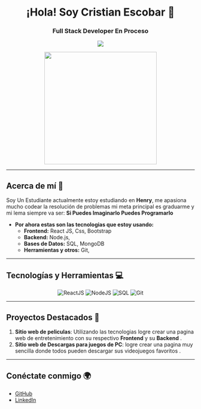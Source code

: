 <h1 align="center">¡Hola!  Soy Cristian Escobar 👋</h1>
<h3 align="center">Full Stack Developer En Proceso</h3>

<p align="center">
  <img src="https://img.shields.io/badge/Full%20Stack%20Developer-%230077B5.svg?style=for-the-badge&logo=developer&logoColor=white"/>
</p>

<p align="center">
  <img src="https://media.giphy.com/media/iIqmM5tTjmpOB9mpbn/giphy.gif" width="300"/>
</p>

---

## Acerca de mí 🚀

Soy Un Estudiante actualmente estoy estudiando en **Henry**, me apasiona mucho codear la resolución de problemas mi meta principal es graduarme y mi lema siempre va ser:  **Si Puedes Imaginarlo Puedes Programarlo**

- **Por ahora estas son las tecnologias que estoy usando:**
  - **Frontend:** React JS, Css, Bootstrap
  - **Backend:** Node.js, 
  - **Bases de Datos:** SQL, MongoDB
  - **Herramientas y otros:** Git, 

---

## Tecnologías y Herramientas 💻

<p align="center">
  <img src="https://img.shields.io/badge/-ReactJS-%2361DAFB?style=for-the-badge&logo=react&logoColor=black" alt="ReactJS"/>
  <img src="https://img.shields.io/badge/-NodeJS-%23339933?style=for-the-badge&logo=node.js&logoColor=white" alt="NodeJS"/>
  <img src="https://img.shields.io/badge/-SQL-%234169E1?style=for-the-badge&logo=postgresql&logoColor=white" alt="SQL"/>
  <img src="https://img.shields.io/badge/-Git-%23F05032?style=for-the-badge&logo=git&logoColor=white" alt="Git"/>
</p>

---

## Proyectos Destacados 🚧

1. **Sitio web de peliculas**: Utilizando las tecnologias logre crear una pagina web de entretenimiento con su respectivo **Frontend** y su **Backend** .
1. **Sitio web de Descargas para juegos de PC**: logre crear una pagina muy sencilla donde todos pueden descargar sus videojuegos favoritos . 

---

## Conéctate conmigo 🌍

- [GitHub](https://github.com/crisescobaro) 
- [LinkedIn](https://www.linkedin.com/in/cristian-escobar-89a577200?utm_source=share&utm_campaign=share_via&utm_content=profile&utm_medium=ios_app)